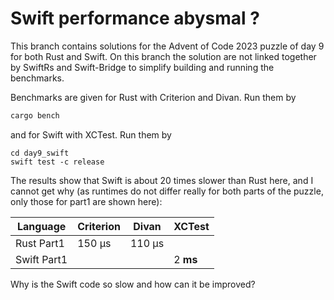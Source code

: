 # Swift performance abysmal ?

This branch contains solutions for the Advent of Code 2023 puzzle of day 9 for both Rust and Swift. On this branch the solution are not linked together by SwiftRs and Swift-Bridge to simplify building and running the benchmarks.

Benchmarks are given for Rust with Criterion and Divan. Run them by

```bash
cargo bench
```

and for Swift with XCTest. Run them by

```
cd day9_swift
swift test -c release
```

The results show that Swift is about 20 times slower than Rust here, and I cannot get why (as runtimes do not differ really for both parts of the puzzle, only those for part1 are shown here):

| Language | Criterion | Divan | XCTest |
|----------|-----------|-------|--------|
| Rust Part1    | 150 µs    | 110 µs|        |
| Swift Part1   |           |       | 2 **ms**  |

Why is the Swift code so slow and how can it be improved?